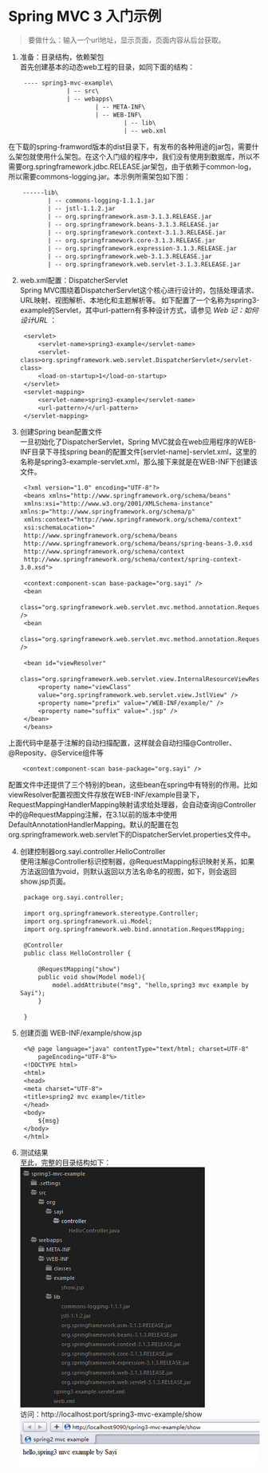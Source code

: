 # Spring MVC 3 入门示例
> 要做什么：输入一个url地址，显示页面，页面内容从后台获取。  

1. 准备：目录结构，依赖架包  
首先创建基本的动态web工程的目录，如同下面的结构：  

        ---- spring3-mvc-example\  
                    | -- src\  
                    | -- webapps\  
                            | -- META-INF\  
                            | -- WEB-INF\  
                                    | -- lib\  
                                    | -- web.xml  
在下载的spring-framword版本的dist目录下，有发布的各种用途的jar包，需要什么架包就使用什么架包。在这个入门级的程序中，我们没有使用到数据库，所以不需要org.springframework.jdbc.RELEASE.jar架包，由于依赖于common-log，所以需要commons-logging.jar。本示例所需架包如下图：   

        ------lib\
               | -- commons-logging-1.1.1.jar
               | -- jstl-1.1.2.jar
               | -- org.springframework.asm-3.1.3.RELEASE.jar
               | -- org.springframework.beans-3.1.3.RELEASE.jar
               | -- org.springframework.context-3.1.3.RELEASE.jar
               | -- org.springframework.core-3.1.3.RELEASE.jar
               | -- org.springframework.expression-3.1.3.RELEASE.jar
               | -- org.springframework.web-3.1.3.RELEASE.jar
               | -- org.springframework.web.servlet-3.1.3.RELEASE.jar  

2. web.xml配置：DispatcherServlet  
Spring MVC围绕着DispatcherServlet这个核心进行设计的，包括处理请求、URL映射、视图解析、本地化和主题解析等。
如下配置了一个名称为spring3-example的Servlet，其中url-pattern有多种设计方式，请参见 *Web 记：如何设计URL* ：  

        <servlet>
            <servlet-name>spring3-example</servlet-name>
            <servlet-class>org.springframework.web.servlet.DispatcherServlet</servlet-class>
            <load-on-startup>1</load-on-startup>
        </servlet>
        <servlet-mapping>
            <servlet-name>spring3-example</servlet-name>
            <url-pattern>/</url-pattern>
        </servlet-mapping>


3. 创建Spring bean配置文件  
一旦初始化了DispatcherServlet，Spring MVC就会在web应用程序的WEB-INF目录下寻找spring bean的配置文件[servlet-name]-servlet.xml，这里的名称是spring3-example-servlet.xml，那么接下来就是在WEB-INF下创建该文件。  

        <?xml version="1.0" encoding="UTF-8"?>
        <beans xmlns="http://www.springframework.org/schema/beans"
        xmlns:xsi="http://www.w3.org/2001/XMLSchema-instance" xmlns:p="http://www.springframework.org/schema/p"
        xmlns:context="http://www.springframework.org/schema/context"
        xsi:schemaLocation="
        http://www.springframework.org/schema/beans
        http://www.springframework.org/schema/beans/spring-beans-3.0.xsd
        http://www.springframework.org/schema/context
        http://www.springframework.org/schema/context/spring-context-3.0.xsd">

        <context:component-scan base-package="org.sayi" />
        <bean
            class="org.springframework.web.servlet.mvc.method.annotation.RequestMappingHandlerMapping" />
        <bean
            class="org.springframework.web.servlet.mvc.method.annotation.RequestMappingHandlerAdapter" />

        <bean id="viewResolver"
            class="org.springframework.web.servlet.view.InternalResourceViewResolver">
            <property name="viewClass"
            value="org.springframework.web.servlet.view.JstlView" />
            <property name="prefix" value="/WEB-INF/example/" />
            <property name="suffix" value=".jsp" />
        </bean>
        </beans>
上面代码中是基于注解的自动扫描配置，这样就会自动扫描@Controller、@Reposity、@Service组件等  

        <context:component-scan base-package="org.sayi" />  
配置文件中还提供了三个特别的bean，这些bean在spring中有特别的作用。比如viewResolver配置视图文件存放在WEB-INF/example目录下，RequestMappingHandlerMapping映射请求给处理器，会自动查询@Controller中的@RequestMapping注解，在3.1以前的版本中使用DefaultAnnotationHandlerMapping。默认的配置在包org.springframework.web.servlet下的DispatcherServlet.properties文件中。  

4. 创建控制器org.sayi.controller.HelloController  
使用注解@Controller标识控制器，@RequestMapping标识映射关系，如果方法返回值为void，则默认返回以方法名命名的视图，如下，则会返回show.jsp页面。

        package org.sayi.controller;

        import org.springframework.stereotype.Controller;
        import org.springframework.ui.Model;
        import org.springframework.web.bind.annotation.RequestMapping;

        @Controller
        public class HelloController {
            
            @RequestMapping("show")
            public void show(Model model){
                model.addAttribute("msg", "hello,spring3 mvc example by Sayi");
            }

        }

5. 创建页面  WEB-INF/example/show.jsp

        <%@ page language="java" contentType="text/html; charset=UTF-8"
            pageEncoding="UTF-8"%>
        <!DOCTYPE html>
        <html>
        <head>
        <meta charset="UTF-8">
        <title>spring2 mvc example</title>
        </head>
        <body>
            ${msg}
        </body>
        </html>

6. 测试结果  
至此，完整的目录结构如下：  
![](end-result.png)  
访问：http://localhost:port/spring3-mvc-example/show  
![](result.png)


